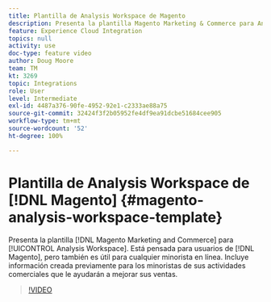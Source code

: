 ```yaml
---
title: Plantilla de Analysis Workspace de Magento
description: Presenta la plantilla Magento Marketing & Commerce para Analysis Workspace.
feature: Experience Cloud Integration
topics: null
activity: use
doc-type: feature video
author: Doug Moore
team: TM
kt: 3269
topic: Integrations
role: User
level: Intermediate
exl-id: 4487a376-90fe-4952-92e1-c2333ae88a75
source-git-commit: 32424f3f2b05952fe4df9ea91dcbe51684cee905
workflow-type: tm+mt
source-wordcount: '52'
ht-degree: 100%

---
```


# Plantilla de Analysis Workspace de [!DNL Magento] {#magento-analysis-workspace-template}

Presenta la plantilla [!DNL Magento Marketing and Commerce] para [!UICONTROL Analysis Workspace]. Está pensada para usuarios de [!DNL Magento], pero también es útil para cualquier minorista en línea. Incluye información creada previamente para los minoristas de sus actividades comerciales que le ayudarán a mejorar sus ventas.

>[!VIDEO](https://video.tv.adobe.com/v/28164/?quality=12)
